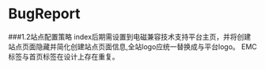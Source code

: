BugReport
=========
###1.2站点配置策略
index后期需设置到电磁兼容技术支持平台主页，并将创建站点页面隐藏并简化创建站点页面信息,全站logo应统一替换成与平台logo。
EMC标签与首页标签在设计上存在重复。

